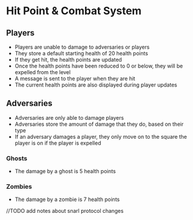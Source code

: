 # Hit Point & Combat System

## Players
* Players are unable to damage to adversaries or players
* They store a default starting health of 20 health points
* If they get hit, the health points are updated 
* Once the health points have been reduced to 0 or below, they will be expelled from the level
* A message is sent to the player when they are hit
* The current health points are also displayed during player updates

## Adversaries
* Adversaries are only able to damage players
* Adversaries store the amount of damage that they do, based on their type
* If an adversary damages a player, they only move on to the square the player is on if the player is expelled

### Ghosts
* The damage by a ghost is 5 health points

### Zombies
* The damage by a zombie is 7 health points

//TODO add notes about snarl protocol changes